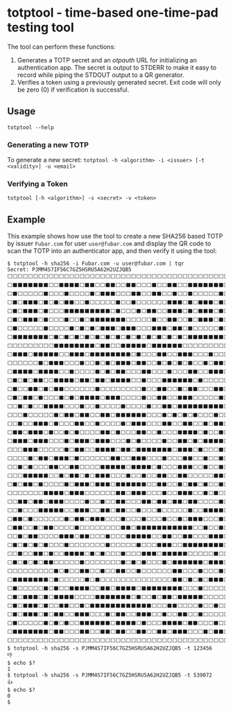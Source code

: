 # totptool - time-based one-time-pad testing tool
The tool can perform these functions:
1. Generates a TOTP secret and an *otpauth* URL for initializing an authentication app.  The secret is output to STDERR to make it easy to record while piping the STDOUT output
to a QR generator. 
2. Verifies a token using a previously generated secret. Exit code will only be zero (0) if verification is successful.

## Usage
`totptool --help`

### Generating a new TOTP
To generate a new secret:
`totptool -h <algorithm> -i <issuer> [-t <validity>] -u <email>`
### Verifying a Token
`totptool [-h <algorithm>] -s <secret> -v <token>`

## Example
This example shows how use the tool to create a new SHA256 based TOTP by issuer
`Fubar.com` for user `user@fubar.com` and display the QR code to scan
the TOTP into an authenticator app, and then verify it using the tool:
```shell
$ totptool -h sha256 -i Fubar.com -u user@fubar.com | tqr         
Secret: PJMM4S7IF56C7GZ5HSRU5A62H2UZJQB5
⬜️⬜️⬜️⬜️⬜️⬜️⬜️⬜️⬜️⬜️⬜️⬜️⬜️⬜️⬜️⬜️⬜️⬜️⬜️⬜️⬜️⬜️⬜️⬜️⬜️⬜️⬜️⬜️⬜️⬜️⬜️⬜️⬜️⬜️⬜️⬜️⬜️⬜️⬜️⬜️⬜️⬜️⬜️
⬜️⬛️⬛️⬛️⬛️⬛️⬛️⬛️⬜️⬜️⬛️⬛️⬛️⬛️⬜️⬛️⬛️⬜️⬜️⬛️⬛️⬜️⬜️⬛️⬛️⬜️⬜️⬜️⬛️⬜️⬜️⬛️⬛️⬜️⬜️⬛️⬛️⬛️⬛️⬛️⬛️⬛️⬜️
⬜️⬛️⬜️⬜️⬜️⬜️⬜️⬛️⬜️⬜️⬜️⬛️⬜️⬜️⬜️⬜️⬛️⬜️⬛️⬛️⬛️⬜️⬜️⬜️⬛️⬛️⬜️⬜️⬛️⬛️⬜️⬜️⬛️⬜️⬜️⬛️⬜️⬜️⬜️⬜️⬜️⬛️⬜️
⬜️⬛️⬜️⬛️⬛️⬛️⬜️⬛️⬜️⬛️⬜️⬛️⬛️⬜️⬜️⬛️⬜️⬜️⬜️⬜️⬜️⬛️⬜️⬜️⬛️⬜️⬜️⬜️⬜️⬜️⬜️⬛️⬛️⬛️⬜️⬛️⬜️⬛️⬛️⬛️⬜️⬛️⬜️
⬜️⬛️⬜️⬛️⬛️⬛️⬜️⬛️⬜️⬜️⬜️⬛️⬛️⬛️⬛️⬛️⬛️⬛️⬛️⬛️⬜️⬛️⬜️⬜️⬜️⬛️⬜️⬛️⬛️⬜️⬜️⬛️⬛️⬛️⬜️⬛️⬜️⬛️⬛️⬛️⬜️⬛️⬜️
⬜️⬛️⬜️⬛️⬛️⬛️⬜️⬛️⬜️⬜️⬜️⬛️⬜️⬜️⬛️⬜️⬛️⬛️⬛️⬛️⬛️⬛️⬛️⬜️⬜️⬜️⬜️⬜️⬛️⬜️⬜️⬛️⬛️⬜️⬜️⬛️⬜️⬛️⬛️⬛️⬜️⬛️⬜️
⬜️⬛️⬜️⬜️⬜️⬜️⬜️⬛️⬜️⬜️⬜️⬜️⬛️⬜️⬛️⬜️⬛️⬜️⬛️⬛️⬛️⬜️⬛️⬛️⬛️⬜️⬜️⬜️⬛️⬛️⬛️⬜️⬛️⬛️⬜️⬛️⬜️⬜️⬜️⬜️⬜️⬛️⬜️
⬜️⬛️⬛️⬛️⬛️⬛️⬛️⬛️⬜️⬛️⬜️⬛️⬜️⬛️⬜️⬛️⬜️⬛️⬜️⬛️⬜️⬛️⬜️⬛️⬜️⬛️⬜️⬛️⬜️⬛️⬜️⬛️⬜️⬛️⬜️⬛️⬛️⬛️⬛️⬛️⬛️⬛️⬜️
⬜️⬜️⬜️⬜️⬜️⬜️⬜️⬜️⬜️⬛️⬛️⬛️⬛️⬛️⬛️⬛️⬛️⬜️⬛️⬛️⬜️⬜️⬛️⬛️⬛️⬛️⬛️⬜️⬛️⬛️⬛️⬛️⬛️⬛️⬜️⬜️⬜️⬜️⬜️⬜️⬜️⬜️⬜️
⬜️⬛️⬛️⬛️⬜️⬛️⬛️⬛️⬛️⬛️⬜️⬜️⬛️⬛️⬛️⬜️⬛️⬛️⬛️⬛️⬛️⬛️⬛️⬛️⬜️⬛️⬜️⬜️⬜️⬛️⬛️⬜️⬜️⬛️⬛️⬛️⬜️⬜️⬜️⬛️⬜️⬜️⬜️
⬜️⬜️⬜️⬜️⬜️⬜️⬛️⬜️⬛️⬛️⬛️⬜️⬜️⬜️⬛️⬜️⬜️⬛️⬜️⬛️⬜️⬛️⬛️⬛️⬜️⬛️⬛️⬜️⬜️⬛️⬜️⬛️⬜️⬛️⬜️⬛️⬜️⬜️⬛️⬜️⬛️⬛️⬜️
⬜️⬛️⬛️⬛️⬛️⬜️⬛️⬛️⬛️⬛️⬜️⬜️⬛️⬜️⬜️⬜️⬜️⬛️⬜️⬛️⬜️⬛️⬛️⬜️⬜️⬜️⬛️⬛️⬜️⬜️⬜️⬛️⬜️⬜️⬜️⬛️⬛️⬜️⬜️⬛️⬛️⬛️⬜️
⬜️⬛️⬜️⬛️⬜️⬛️⬛️⬜️⬜️⬛️⬛️⬛️⬛️⬜️⬛️⬛️⬜️⬛️⬛️⬜️⬛️⬛️⬛️⬛️⬜️⬜️⬛️⬜️⬜️⬜️⬛️⬛️⬛️⬛️⬛️⬛️⬜️⬛️⬜️⬜️⬜️⬜️⬜️
⬜️⬛️⬜️⬜️⬛️⬛️⬜️⬛️⬜️⬛️⬛️⬜️⬜️⬜️⬜️⬜️⬜️⬛️⬜️⬜️⬜️⬜️⬜️⬜️⬜️⬜️⬛️⬜️⬜️⬛️⬛️⬜️⬜️⬛️⬜️⬛️⬛️⬜️⬜️⬜️⬛️⬛️⬜️
⬜️⬛️⬜️⬛️⬛️⬜️⬛️⬜️⬜️⬜️⬛️⬜️⬛️⬜️⬛️⬛️⬛️⬛️⬜️⬛️⬛️⬛️⬜️⬜️⬜️⬜️⬛️⬜️⬜️⬛️⬛️⬜️⬜️⬛️⬛️⬛️⬜️⬜️⬜️⬜️⬜️⬛️⬜️
⬜️⬜️⬛️⬜️⬛️⬜️⬜️⬛️⬛️⬛️⬛️⬜️⬜️⬜️⬛️⬜️⬜️⬛️⬜️⬜️⬜️⬜️⬛️⬜️⬜️⬜️⬜️⬛️⬜️⬜️⬛️⬛️⬜️⬛️⬛️⬛️⬛️⬛️⬛️⬛️⬛️⬛️⬜️
⬜️⬜️⬜️⬛️⬜️⬜️⬜️⬜️⬜️⬛️⬜️⬛️⬛️⬜️⬛️⬛️⬜️⬜️⬛️⬛️⬜️⬛️⬛️⬛️⬛️⬛️⬛️⬜️⬜️⬜️⬛️⬜️⬛️⬜️⬛️⬜️⬛️⬜️⬜️⬜️⬛️⬜️⬜️
⬜️⬜️⬛️⬜️⬜️⬛️⬛️⬛️⬜️⬛️⬜️⬜️⬜️⬛️⬛️⬜️⬜️⬛️⬜️⬜️⬜️⬜️⬛️⬜️⬛️⬛️⬛️⬜️⬜️⬜️⬛️⬛️⬜️⬜️⬛️⬛️⬜️⬜️⬛️⬜️⬛️⬛️⬜️
⬜️⬛️⬛️⬜️⬛️⬛️⬛️⬜️⬛️⬜️⬜️⬛️⬜️⬛️⬜️⬜️⬜️⬜️⬛️⬛️⬜️⬛️⬜️⬜️⬜️⬛️⬛️⬜️⬜️⬛️⬜️⬜️⬜️⬛️⬛️⬛️⬛️⬜️⬛️⬜️⬜️⬛️⬜️
⬜️⬛️⬛️⬛️⬜️⬛️⬛️⬛️⬜️⬜️⬜️⬛️⬜️⬛️⬛️⬛️⬜️⬛️⬛️⬛️⬜️⬜️⬜️⬛️⬜️⬛️⬜️⬜️⬜️⬜️⬛️⬜️⬜️⬛️⬛️⬜️⬛️⬜️⬛️⬛️⬛️⬛️⬜️
⬜️⬜️⬜️⬛️⬛️⬛️⬜️⬜️⬜️⬜️⬜️⬛️⬜️⬛️⬛️⬜️⬜️⬛️⬛️⬛️⬛️⬜️⬛️⬛️⬜️⬛️⬛️⬛️⬛️⬛️⬛️⬛️⬜️⬛️⬛️⬛️⬜️⬛️⬜️⬜️⬜️⬛️⬜️
⬜️⬜️⬜️⬜️⬛️⬜️⬛️⬛️⬜️⬛️⬛️⬛️⬜️⬛️⬜️⬜️⬜️⬜️⬜️⬜️⬛️⬛️⬜️⬜️⬛️⬛️⬛️⬜️⬜️⬜️⬛️⬜️⬜️⬜️⬛️⬛️⬜️⬜️⬛️⬜️⬜️⬛️⬜️
⬜️⬜️⬛️⬜️⬛️⬜️⬜️⬜️⬛️⬛️⬜️⬜️⬛️⬛️⬜️⬜️⬜️⬜️⬛️⬛️⬛️⬛️⬛️⬜️⬛️⬛️⬛️⬛️⬜️⬛️⬜️⬜️⬜️⬛️⬛️⬛️⬜️⬜️⬛️⬜️⬜️⬛️⬜️
⬜️⬜️⬜️⬛️⬛️⬛️⬛️⬛️⬜️⬜️⬛️⬜️⬛️⬛️⬜️⬛️⬜️⬛️⬛️⬛️⬜️⬜️⬜️⬛️⬜️⬜️⬛️⬜️⬜️⬛️⬛️⬜️⬜️⬛️⬛️⬜️⬜️⬜️⬜️⬜️⬛️⬛️⬜️
⬜️⬛️⬜️⬛️⬛️⬜️⬛️⬜️⬜️⬜️⬜️⬛️⬜️⬛️⬛️⬛️⬜️⬛️⬛️⬛️⬜️⬛️⬛️⬛️⬛️⬛️⬛️⬜️⬜️⬛️⬛️⬜️⬜️⬛️⬜️⬛️⬛️⬜️⬛️⬜️⬜️⬛️⬜️
⬜️⬜️⬜️⬜️⬜️⬜️⬜️⬛️⬛️⬛️⬛️⬜️⬛️⬛️⬛️⬜️⬜️⬜️⬜️⬜️⬜️⬛️⬛️⬜️⬛️⬛️⬛️⬜️⬜️⬜️⬛️⬜️⬜️⬛️⬛️⬛️⬜️⬜️⬛️⬜️⬛️⬜️⬜️
⬜️⬜️⬛️⬛️⬜️⬛️⬛️⬜️⬛️⬛️⬛️⬜️⬜️⬜️⬜️⬛️⬜️⬜️⬛️⬜️⬜️⬛️⬛️⬜️⬜️⬜️⬛️⬛️⬜️⬛️⬛️⬜️⬛️⬛️⬜️⬛️⬛️⬜️⬜️⬜️⬜️⬛️⬜️
⬜️⬜️⬛️⬜️⬜️⬜️⬛️⬛️⬛️⬛️⬛️⬜️⬜️⬛️⬛️⬛️⬜️⬜️⬛️⬛️⬜️⬛️⬛️⬜️⬜️⬛️⬜️⬜️⬜️⬛️⬜️⬜️⬜️⬜️⬜️⬛️⬜️⬜️⬛️⬛️⬛️⬛️⬜️
⬜️⬛️⬛️⬜️⬛️⬜️⬜️⬜️⬜️⬜️⬜️⬛️⬜️⬛️⬛️⬜️⬛️⬛️⬛️⬜️⬜️⬜️⬛️⬜️⬜️⬜️⬛️⬜️⬜️⬜️⬛️⬜️⬜️⬛️⬜️⬛️⬛️⬛️⬜️⬜️⬜️⬛️⬜️
⬜️⬛️⬛️⬜️⬜️⬛️⬜️⬛️⬛️⬜️⬜️⬜️⬜️⬛️⬜️⬜️⬜️⬜️⬜️⬜️⬜️⬜️⬛️⬛️⬜️⬛️⬛️⬛️⬛️⬛️⬛️⬛️⬛️⬛️⬛️⬛️⬜️⬜️⬛️⬜️⬜️⬛️⬜️
⬜️⬜️⬛️⬜️⬛️⬛️⬜️⬜️⬜️⬜️⬛️⬛️⬛️⬜️⬛️⬛️⬜️⬜️⬜️⬛️⬜️⬜️⬜️⬛️⬛️⬛️⬛️⬛️⬜️⬜️⬛️⬛️⬜️⬜️⬛️⬛️⬜️⬜️⬜️⬛️⬛️⬛️⬜️
⬜️⬛️⬜️⬛️⬜️⬛️⬜️⬛️⬜️⬜️⬜️⬛️⬜️⬜️⬜️⬜️⬜️⬜️⬜️⬛️⬜️⬜️⬜️⬜️⬜️⬛️⬜️⬜️⬜️⬛️⬛️⬛️⬜️⬜️⬛️⬛️⬛️⬛️⬛️⬛️⬛️⬛️⬜️
⬜️⬜️⬛️⬜️⬜️⬛️⬛️⬜️⬛️⬜️⬜️⬛️⬛️⬛️⬛️⬜️⬛️⬜️⬛️⬜️⬜️⬜️⬛️⬜️⬜️⬜️⬛️⬛️⬛️⬜️⬛️⬛️⬛️⬛️⬛️⬜️⬜️⬜️⬜️⬜️⬛️⬜️⬜️
⬜️⬛️⬜️⬛️⬜️⬛️⬜️⬛️⬛️⬜️⬜️⬜️⬜️⬜️⬛️⬜️⬜️⬜️⬜️⬜️⬜️⬜️⬛️⬜️⬛️⬜️⬛️⬜️⬜️⬜️⬛️⬜️⬛️⬛️⬛️⬛️⬛️⬛️⬜️⬛️⬛️⬛️⬜️
⬜️⬜️⬜️⬜️⬜️⬜️⬜️⬜️⬜️⬛️⬜️⬛️⬜️⬜️⬛️⬛️⬜️⬜️⬛️⬜️⬜️⬛️⬛️⬜️⬜️⬛️⬜️⬜️⬜️⬜️⬜️⬜️⬛️⬛️⬜️⬜️⬜️⬛️⬜️⬜️⬜️⬛️⬜️
⬜️⬛️⬛️⬛️⬛️⬛️⬛️⬛️⬜️⬛️⬜️⬜️⬜️⬜️⬜️⬛️⬜️⬛️⬜️⬜️⬜️⬜️⬜️⬜️⬜️⬜️⬜️⬜️⬜️⬜️⬜️⬜️⬛️⬛️⬜️⬛️⬜️⬛️⬜️⬛️⬛️⬛️⬜️
⬜️⬛️⬜️⬜️⬜️⬜️⬜️⬛️⬜️⬛️⬜️⬜️⬛️⬛️⬛️⬛️⬜️⬜️⬛️⬛️⬜️⬛️⬛️⬛️⬛️⬜️⬛️⬛️⬛️⬛️⬛️⬛️⬛️⬛️⬜️⬜️⬜️⬛️⬜️⬜️⬜️⬜️⬜️
⬜️⬛️⬜️⬛️⬛️⬛️⬜️⬛️⬜️⬛️⬛️⬛️⬛️⬜️⬜️⬜️⬜️⬛️⬛️⬛️⬛️⬛️⬛️⬛️⬜️⬛️⬜️⬜️⬛️⬜️⬛️⬛️⬜️⬛️⬛️⬛️⬛️⬛️⬜️⬜️⬜️⬜️⬜️
⬜️⬛️⬜️⬛️⬛️⬛️⬜️⬛️⬜️⬜️⬛️⬛️⬜️⬜️⬛️⬜️⬛️⬛️⬛️⬛️⬛️⬛️⬛️⬛️⬛️⬛️⬛️⬛️⬜️⬜️⬜️⬛️⬛️⬜️⬜️⬜️⬜️⬛️⬜️⬜️⬛️⬜️⬜️
⬜️⬛️⬜️⬛️⬛️⬛️⬜️⬛️⬜️⬛️⬛️⬜️⬜️⬛️⬛️⬛️⬜️⬜️⬜️⬛️⬜️⬛️⬛️⬜️⬜️⬛️⬛️⬛️⬜️⬜️⬛️⬜️⬜️⬛️⬛️⬜️⬜️⬛️⬜️⬜️⬜️⬜️⬜️
⬜️⬛️⬜️⬜️⬜️⬜️⬜️⬛️⬜️⬛️⬜️⬛️⬜️⬜️⬛️⬛️⬛️⬛️⬛️⬛️⬜️⬛️⬛️⬛️⬛️⬜️⬛️⬜️⬜️⬜️⬛️⬛️⬛️⬛️⬜️⬛️⬛️⬜️⬜️⬜️⬛️⬜️⬜️
⬜️⬛️⬛️⬛️⬛️⬛️⬛️⬛️⬜️⬛️⬛️⬜️⬜️⬜️⬛️⬛️⬜️⬜️⬛️⬛️⬜️⬛️⬛️⬜️⬜️⬛️⬛️⬜️⬜️⬛️⬛️⬜️⬛️⬛️⬛️⬜️⬜️⬜️⬛️⬜️⬛️⬛️⬜️
⬜️⬜️⬜️⬜️⬜️⬜️⬜️⬜️⬜️⬜️⬜️⬜️⬜️⬜️⬜️⬜️⬜️⬜️⬜️⬜️⬜️⬜️⬜️⬜️⬜️⬜️⬜️⬜️⬜️⬜️⬜️⬜️⬜️⬜️⬜️⬜️⬜️⬜️⬜️⬜️⬜️⬜️⬜️
$ totptool -h sha256 -s PJMM4S7IF56C7GZ5HSRU5A62H2UZJQB5 -t 123456
👎
$ echo $?
1
$ totptool -h sha256 -s PJMM4S7IF56C7GZ5HSRU5A62H2UZJQB5 -t 539072
👍
$ echo $?
0
$ 
```
